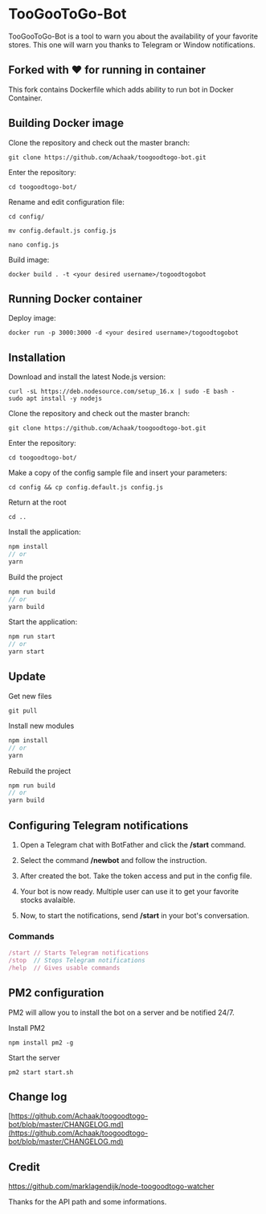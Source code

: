 # TooGooToGo-Bot
TooGooToGo-Bot is a tool to warn you about the availability of your favorite stores.
This one will warn you thanks to Telegram or Window notifications.

## Forked with ❤️ for running in container
This fork contains Dockerfile which adds ability to run bot in Docker Container. 

## Building Docker image
Clone the repository and check out the master branch: 
```
git clone https://github.com/Achaak/toogoodtogo-bot.git
```
Enter the repository:
```
cd toogoodtogo-bot/
```

Rename and edit configuration file:
```
cd config/

mv config.default.js config.js

nano config.js
```

Build image:
```
docker build . -t <your desired username>/togoodtogobot
```


## Running Docker container

Deploy image:
```
docker run -p 3000:3000 -d <your desired username>/togoodtogobot
```



## Installation
Download and install the latest Node.js version:
```
curl -sL https://deb.nodesource.com/setup_16.x | sudo -E bash -
sudo apt install -y nodejs
```
Clone the repository and check out the master branch: 
```
git clone https://github.com/Achaak/toogoodtogo-bot.git
```

Enter the repository:
```
cd toogoodtogo-bot/
```

Make a copy of the config sample file and insert your parameters: 
```
cd config && cp config.default.js config.js
```

Return at the root
```
cd ..
```

Install the application:
```js
npm install
// or
yarn
```

Build the project
```js
npm run build
// or
yarn build
```

Start the application:
```js
npm run start
// or
yarn start
```

## Update
Get new files
```
git pull
```
Install new modules
```js
npm install
// or
yarn
```
Rebuild the project
```js
npm run build
// or
yarn build
```


## Configuring Telegram notifications
1. Open a Telegram chat with BotFather and click the **/start** command.

2. Select the command **/newbot** and follow the instruction.

3. After created the bot. Take the token access and put in the config file.

4. Your bot is now ready. Multiple user can use it to get your favorite stocks avalaible.

5. Now, to start the notifications, send **/start** in your bot's conversation.

### Commands
```js
/start // Starts Telegram notifications
/stop  // Stops Telegram notifications
/help  // Gives usable commands
```

## PM2 configuration
PM2 will allow you to install the bot on a server and be notified 24/7.

Install PM2
```
npm install pm2 -g
```

Start the server
```
pm2 start start.sh
```

## Change log
[https://github.com/Achaak/toogoodtogo-bot/blob/master/CHANGELOG.md](https://github.com/Achaak/toogoodtogo-bot/blob/master/CHANGELOG.md)


## Credit
https://github.com/marklagendijk/node-toogoodtogo-watcher

Thanks for the API path and some informations.
